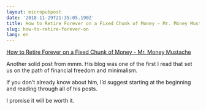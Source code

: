 ```yaml
---
layout: micropubpost
date: '2018-11-29T21:35:05.190Z'
title: How to Retire Forever on a Fixed Chunk of Money - Mr. Money Mustache
slug: how-to-retire-forever-on
lang: en
---
```

 [How to Retire Forever on a Fixed Chunk of Money - Mr. Money Mustache](https://www.mrmoneymustache.com/2018/11/29/how-to-retire-forever-on-a-fixed-chunk-of-money/)

Another solid post from mmm. His blog was one of the first I read that set us on the path of financial freedom and minimalism. 

If you don’t already know about him, I’d suggest starting at the beginning and reading through all of his posts. 

I promise it will be worth it. 
